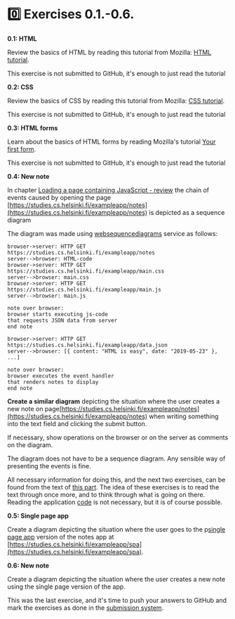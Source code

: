 # 0️⃣ Exercises 0.1.-0.6.

**0.1: HTML**

Review the basics of HTML by reading this tutorial from Mozilla: [HTML tutorial](https://developer.mozilla.org/en-US/docs/Learn/Getting_started_with_the_web/HTML_basics).

This exercise is not submitted to GitHub, it's enough to just read the tutorial

**0.2: CSS**

Review the basics of CSS by reading this tutorial from Mozilla: [CSS tutorial](https://developer.mozilla.org/en-US/docs/Learn/Getting_started_with_the_web/CSS_basics).

This exercise is not submitted to GitHub, it's enough to just read the tutorial

**0.3: HTML forms**

Learn about the basics of HTML forms by reading Mozilla's tutorial [Your first form](https://developer.mozilla.org/en-US/docs/Learn/HTML/Forms/Your_first_HTML_form).

This exercise is not submitted to GitHub, it's enough to just read the tutorial

**0.4: New note**

In chapter [Loading a page containing JavaScript - review](https://fullstackopen.com/en/part0/fundamentals_of_web_apps#loading-a-page-containing-java-script-review) the chain of events caused by opening the page [https://studies.cs.helsinki.fi/exampleapp/notes](https://studies.cs.helsinki.fi/exampleapp/notes) is depicted as a sequence diagram

The diagram was made using [websequencediagrams](https://www.websequencediagrams.com/) service as follows:

```
browser->server: HTTP GET https://studies.cs.helsinki.fi/exampleapp/notes
server-->browser: HTML-code
browser->server: HTTP GET https://studies.cs.helsinki.fi/exampleapp/main.css
server-->browser: main.css
browser->server: HTTP GET https://studies.cs.helsinki.fi/exampleapp/main.js
server-->browser: main.js

note over browser:
browser starts executing js-code
that requests JSON data from server
end note

browser->server: HTTP GET https://studies.cs.helsinki.fi/exampleapp/data.json
server-->browser: [{ content: "HTML is easy", date: "2019-05-23" }, ...]

note over browser:
browser executes the event handler
that renders notes to display
end note
```

**Create a similar diagram** depicting the situation where the user creates a new note on page[https://studies.cs.helsinki.fi/exampleapp/notes](https://studies.cs.helsinki.fi/exampleapp/notes) when writing something into the text field and clicking the submit button.

If necessary, show operations on the browser or on the server as comments on the diagram.

The diagram does not have to be a sequence diagram. Any sensible way of presenting the events is fine.

All necessary information for doing this, and the next two exercises, can be found from the text of [this part](https://fullstackopen.com/en/part0/fundamentals_of_web_apps#forms-and-http-post). The idea of these exercises is to read the text through once more, and to think through what is going on there. Reading the application [code](https://github.com/mluukkai/example_app) is not necessary, but it is of course possible.

**0.5: Single page app**

Create a diagram depicting the situation where the user goes to the p[single page app](https://fullstackopen.com/en/part0/fundamentals_of_web_apps#single-page-app) version of the notes app at [https://studies.cs.helsinki.fi/exampleapp/spa](https://studies.cs.helsinki.fi/exampleapp/spa).

**0.6: New note**

Create a diagram depicting the situation where the user creates a new note using the single page version of the app.

This was the last exercise, and it's time to push your answers to GitHub and mark the exercises as done in the [submission system](https://studies.cs.helsinki.fi/stats/courses/fullstackopen).
